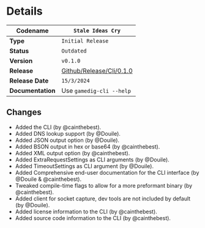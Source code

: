 # Details

| **Codename**      | `Stale Ideas Cry`                                                                          |
| ----------------- | ------------------------------------------------------------------------------------------ |
| **Type**          | `Initial Release`                                                                          |
| **Status**        | `Outdated`                                                                                 |
| **Version**       | `v0.1.0`                                                                                   |
| **Release**       | [Github/Release/Cli/0.1.0](https://github.com/gamedig/rust-gamedig/releases/tag/cli-0.1.0) |
| **Release Date**  | `15/3/2024`                                                                                |
| **Documentation** | Use `gamedig-cli --help`                                                                   |

## Changes

- Added the CLI (by @cainthebest).
- Added DNS lookup support (by @Douile).
- Added JSON output option (by @Douile).
- Added BSON output in hex or base64 (by @cainthebest).
- Added XML output option (by @cainthebest).
- Added ExtraRequestSettings as CLI arguments (by @Douile).
- Added TimeoutSettings as CLI argument (by @Douile).
- Added Comprehensive end-user documentation for the CLI interface (by @Douile & @cainthebest).
- Tweaked compile-time flags to allow for a more preformant binary (by @cainthebest).
- Added client for socket capture, dev tools are not included by default (by @Douile).
- Added license information to the CLI (by @cainthebest).
- Added source code information to the CLI (by @cainthebest).
